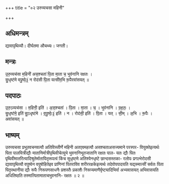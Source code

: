 +++
title = "०२ उरुव्यचसा महिनी"

+++
## अधिमन्त्रम्
द्यावापृथिव्यौ। दीर्घतमा औचथ्यः। जगती।

## मन्त्रः
उ॒रु॒व्यच॑सा म॒हिनी॑ अस॒श्चता॑ पि॒ता मा॒ता च॒ भुव॑नानि रक्षतः ।  
सु॒धृष्ट॑मे वपु॒ष्ये॒३॒॑ न रोद॑सी पि॒ता यत्सी॑म॒भि रू॒पैरवा॑सयत् ॥

## पदपाठः
उ॒रु॒ऽव्यच॑सा । म॒हिनी॒ इति॑ । अ॒स॒श्चता॑ । पि॒ता । मा॒ता । च॒ । भुव॑नानि । र॒क्ष॒तः॒ ।  
सु॒धृष्ट॑मे॒ इति॑ सु॒ऽधृष्ट॑मे । व॒पु॒ष्येः॒३॒॑ इति॑ । न । रोद॑सी॒ इति॑ । पि॒ता । यत् । सी॒म् । अ॒भि । रू॒पैः । अवा॑सयत् ॥

## भाष्यम्
उरुव्यचसा प्रभूतवचनवत्यौ अतिविस्तीर्णे महिनी अतएवमहत्यौ असश्चताअसज्यमाने परस्पर- वियुक्तेइत्यर्थः पिता पालयित्रीद्यौः मातानिर्मात्रीपृथिवीचेत्युभे भुवनानिभूतजातानि रक्षतः पाल- यतः द्यौः पितः पृथिवीमातरित्यादिश्रुतेर्मातापितृरूपत्वं किंच सुधृष्टमे अतिश्येनधृष्टे छान्दसस्तका- रलोपः प्रगल्भेरोदसी द्यावापृथिव्यौ वपुष्येन वपुषोहितेइव प्राणिनां पितराविव शरीररक्षकेइत्यर्थः तदेवोपपादयति यद्यस्मात्सीं सर्वतः पिता पितृस्थानीया द्यौः रूपैः निरूपणसाधनैः प्रशस्तैः प्रकाशैः निरूप्यमाणैर्वृष्ट्यादिभिर्वा अभ्यवासयत् अभिवासयति अधितिष्ठति तस्मात्पितामाताचभुवनानि- रक्षतः ॥ २ ॥